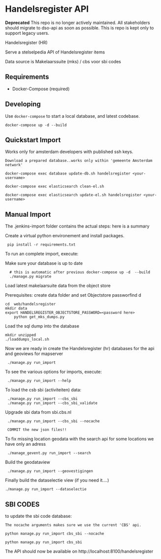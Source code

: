 Handelsregister API
=====================

**Deprecated** This repo is no longer actively maintained. All stakeholders should migrate to dso-api 
as soon as possible. This is repo is kept only to support legacy users.

Handelsregister (HR)

Serve a stelselpedia API of Handelsregister items

Data source is Makelaarssuite (mks) / cbs voor sbi codes


Requirements
------------

* Docker-Compose (required)


Developing
----------

Use `docker-compose` to start a local database, and latest codebase.

	docker-compose up -d --build

Quickstart Import
-----------------

Works only for amsterdam developers with published ssh keys.

    Download a prepared database..works only within 'gemeente Amsterdam network'

    docker-compose exec database update-db.sh handelsregister <your-username>

    docker-compose exec elasticsearch clean-el.sh

    docker-compose exec elasticsearch update-el.sh handelsregister <your-username>


Manual Import
-------------

The .jenkins-import folder contains the actual steps: here is a summary

Create a virtual python environement and install packages.

     pip install -r requirements.txt

To run an complete import, execute:


Make sure your database is up to date

      # this is automatic after previous docker-compose up -d  --build
      ./manage.py migrate

Load latest makelaarsuite data from the object store

Prerequisites: create data folder and set Objectstore passworfind d

	cd  web/handelsregister
	mkdir data
	export HANDELSREGISTER_OBJECTSTORE_PASSWORD=<password here>
        python get_mks_dumps.py

Load the sql dump into the database

    mkdir unzipped
    ./loaddumps_local.sh

Now we are ready in create the Handelsregister (hr) databases
for the api and geoviews for mapserver

     ./manage.py run_import

To see the various options for imports, execute:

     ./manage.py run_import --help

To load the csb sbi (activiteiten) data:

     ./manage.py run_import --cbs_sbi
     ./manage.py run_import --cbs_sbi_validate

Upgrade sbi data from sbi.cbs.nl

     ./manage.py run_import --cbs_sbi --nocache

     COMMIT the new json files!!

To fix missing location geodata with the search api
for some locations we have only an adress

     ./manage_gevent.py run_import --search

Build the geodataview

     ./manage.py run_import --geovestigingen

Finally build the dataselectie view (if you need it....)

    ./manage.py run_import --dataselectie

SBI CODES
---------

to update the sbi code database:

	The nocache arguments makes sure we use the current 'CBS' api.

    python manage.py run_import cbs_sbi --nocache

    python manage.py run_import cbs_sbi


The API should now be available on http://localhost:8100/handelsregister
